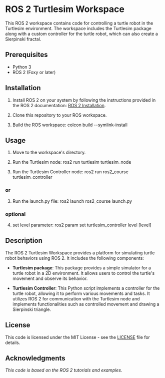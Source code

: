 # ROS 2 Turtlesim Workspace

This ROS 2 workspace contains code for controlling a turtle robot in the Turtlesim environment. The workspace includes the Turtlesim package along with a custom controller for the turtle robot, which can also create a Sierpinski fractal.


## Prerequisites

- Python 3
- ROS 2 (Foxy or later)

## Installation

1. Install ROS 2 on your system by following the instructions provided in the ROS 2 documentation: [ROS 2 Installation](https://docs.ros.org/en/foxy/Installation.html).

2. Clone this repository to your ROS workspace.

3. Build the ROS workspace:
	colcon build --symlink-install

## Usage

1. Move to the workspace's directory.

2. Run the Turtlesim node:
	ros2 run turtlesim turtlesim_node

3. Run the Turtlesim Controller node:
	ros2 run ros2_course turtlesim_controller

### or

3. Run the launch.py file: 
	ros2 launch ros2_course launch.py

### optional

4. set level parameter:
	ros2 param set turtlesim_controller level [level]

## Description

The ROS 2 Turtlesim Workspace provides a platform for simulating turtle robot behaviors using ROS 2. It includes the following components:

- **Turtlesim package**: This package provides a simple simulator for a turtle robot in a 2D environment. It allows users to control the turtle's movement and observe its behavior.

- **Turtlesim Controller**: This Python script implements a controller for the turtle robot, allowing it to perform various movements and tasks. It utilizes ROS 2 for communication with the Turtlesim node and implements functionalities such as controlled movement and drawing a Sierpinski triangle.

## License

This code is licensed under the MIT License - see the [LICENSE](LICENSE) file for details.

## Acknowledgments

*This code is based on the ROS 2 tutorials and examples.*




